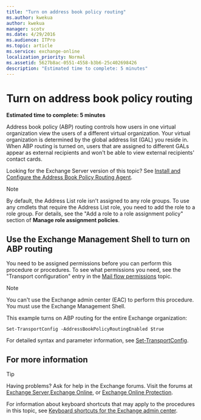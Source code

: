 ```yaml
---
title: "Turn on address book policy routing"
ms.author: kwekua
author: kwekua
manager: scotv
ms.date: 4/29/2016
ms.audience: ITPro
ms.topic: article
ms.service: exchange-online
localization_priority: Normal
ms.assetid: 5627b8ac-0551-4558-b3b6-25c402698426
description: "Estimated time to complete: 5 minutes"
---
```


# Turn on address book policy routing

 **Estimated time to complete: 5 minutes**
  
Address book policy (ABP) routing controls how users in one virtual organization view the users of a different virtual organization. Your virtual organization is determined by the global address list (GAL) you reside in. When ABP routing is turned on, users that are assigned to different GALs appear as external recipients and won't be able to view external recipients' contact cards. 
  
Looking for the Exchange Server version of this topic? See [Install and Configure the Address Book Policy Routing Agent](http://technet.microsoft.com/library/20e8a43d-4508-4388-a2c9-aa3073593cc2.aspx).
  
> [!NOTE]
> By default, the Address List role isn't assigned to any role groups. To use any cmdlets that require the Address List role, you need to add the role to a role group. For details, see the "Add a role to a role assignment policy" section of **Manage role assignment policies**. 
  
## Use the Exchange Management Shell to turn on ABP routing

You need to be assigned permissions before you can perform this procedure or procedures. To see what permissions you need, see the "Transport configuration" entry in the [Mail flow permissions](http://technet.microsoft.com/library/f49f4fb5-af75-43cb-900f-c5f7b8cfa143.aspx) topic. 
  
> [!NOTE]
> You can't use the Exchange admin center (EAC) to perform this procedure. You must use the Exchange Management Shell. 
  
This example turns on ABP routing for the entire Exchange organization:
  
```
Set-TransportConfig -AddressBookPolicyRoutingEnabled $true
```

For detailed syntax and parameter information, see [Set-TransportConfig](http://technet.microsoft.com/library/ad3910a5-2227-47a2-8ccc-a208ce6210bb.aspx).
  
## For more information

> [!TIP]
> Having problems? Ask for help in the Exchange forums. Visit the forums at [Exchange Server](https://go.microsoft.com/fwlink/p/?linkId=60612),[Exchange Online](https://go.microsoft.com/fwlink/p/?linkId=267542), or [Exchange Online Protection](https://go.microsoft.com/fwlink/p/?linkId=285351). 
  
For information about keyboard shortcuts that may apply to the procedures in this topic, see [Keyboard shortcuts for the Exchange admin center](../../accessibility/keyboard-shortcuts-in-admin-center.md).
  

